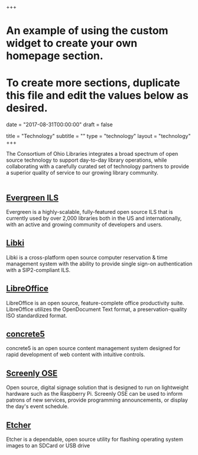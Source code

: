+++
# An example of using the custom widget to create your own homepage section.
# To create more sections, duplicate this file and edit the values below as desired.

date = "2017-08-31T00:00:00"
draft = false

title = "Technology"
subtitle = ""
type = "technology"
layout = "technology"
+++

The Consortium of Ohio Libraries integrates a broad spectrum of open source technology to support day-to-day library operations, while collaborating with a carefully curated set of technology partners to provide a superior quality of service to our growing library community.  
<br/>
## [Evergreen ILS](https://evergreen-ils.org/)
Evergreen is a highly-scalable, fully-featured open source ILS that is currently used by over 2,000 libraries both in the US and internationally, with an active and growing community of developers and users.

## [Libki](http://libki.org/)
Libki is a cross-platform open source computer reservation & time management system with the ability to provide single sign-on authentication with a SIP2-compliant ILS.

## [LibreOffice](https://www.libreoffice.org)
LibreOffice is an open source, feature-complete office productivity suite. LibreOffice utilizes the OpenDocument Text format, a preservation-quality ISO standardized format.

## [concrete5](https://www.concrete5.org)
concrete5 is an open source content management system designed for rapid development of web content with intuitive controls.

## [Screenly OSE](https://www.screenly.io/ose)
Open source, digital signage solution that is designed to run on lightweight hardware such as the Raspberry Pi. Screenly OSE can be used to inform patrons of new services, provide programming announcements, or display the day's event schedule.

## [Etcher](https://etcher.io)
Etcher is a dependable, open source utility for flashing operating system images to an SDCard or USB drive